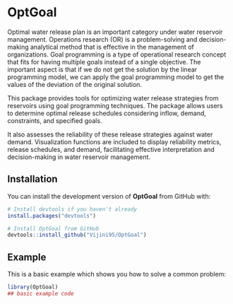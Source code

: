 
# OptGoal

<!-- badges: start -->
<!-- badges: end -->

Optimal water release plan is an important category under water reservoir management. Operations research (OR) is a problem-solving and decision-making analytical method that is effective in the management of organizations. Goal programming is a type of operational research concept that fits for having multiple goals instead of a single objective. The important aspect is that if we do not get the solution by the linear programming model, we can apply the goal programming model to get the values of the deviation of the original solution. 

This package provides tools for optimizing water release strategies from reservoirs using goal programming techniques. The package allows users to determine optimal release schedules considering inflow, demand, constraints, and specified goals. 

It also assesses the reliability of these release strategies against water demand. Visualization functions are included to display reliability metrics, release schedules, and demand, facilitating effective interpretation and decision-making in water reservoir management.

## Installation

You can install the development version of **OptGoal** from GitHub with:

```r
# Install devtools if you haven't already
install.packages("devtools")

# Install OptGoal from GitHub
devtools::install_github("Vijini95/OptGoal")
```

## Example

This is a basic example which shows you how to solve a common problem:

``` r
library(OptGoal)
## basic example code
```

